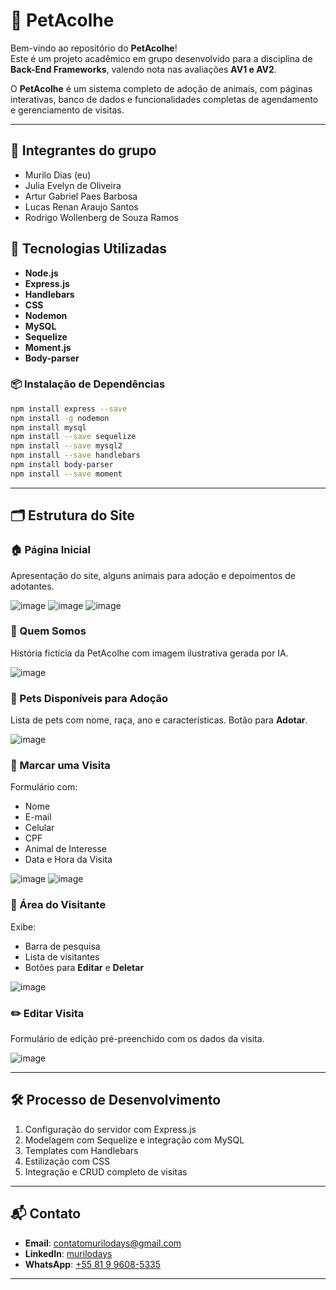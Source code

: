 # 🐶 PetAcolhe

Bem-vindo ao repositório do **PetAcolhe**!  
Este é um projeto acadêmico em grupo desenvolvido para a disciplina de **Back-End Frameworks**, valendo nota nas avaliações **AV1 e AV2**.  

O **PetAcolhe** é um sistema completo de adoção de animais, com páginas interativas, banco de dados e funcionalidades completas de agendamento e gerenciamento de visitas.

---

## 👥 Integrantes do grupo

- Murilo Dias (eu)
- Julia Evelyn de Oliveira
- Artur Gabriel Paes Barbosa
- Lucas Renan Araujo Santos
- Rodrigo Wollenberg de Souza Ramos

## 🚀 Tecnologias Utilizadas

- **Node.js**  
- **Express.js**  
- **Handlebars**  
- **CSS**  
- **Nodemon**  
- **MySQL**  
- **Sequelize**  
- **Moment.js**  
- **Body-parser**

### 📦 Instalação de Dependências

```bash
npm install express --save
npm install -g nodemon
npm install mysql
npm install --save sequelize
npm install --save mysql2
npm install --save handlebars
npm install body-parser
npm install --save moment
```

---

## 🗂️ Estrutura do Site

### 🏠 Página Inicial
Apresentação do site, alguns animais para adoção e depoimentos de adotantes.

![image](https://github.com/user-attachments/assets/9b2ee1c1-6a5b-4f52-bffd-1881232d03cd)
![image](https://github.com/user-attachments/assets/4f39f1fd-b2dd-4322-999c-de073cf53a9d)
![image](https://github.com/user-attachments/assets/fb365da3-9e3b-4831-8610-640c5bc51882)

### 👥 Quem Somos
História fictícia da PetAcolhe com imagem ilustrativa gerada por IA.

![image](https://github.com/user-attachments/assets/fa76a517-c600-462c-8cfd-1b38a42faca2)

### 🐾 Pets Disponíveis para Adoção
Lista de pets com nome, raça, ano e características. Botão para **Adotar**.

![image](https://github.com/user-attachments/assets/81a55271-4885-4f41-ab6e-312a0694f08e)

### 📅 Marcar uma Visita
Formulário com:
- Nome
- E-mail
- Celular
- CPF
- Animal de Interesse
- Data e Hora da Visita

![image](https://github.com/user-attachments/assets/d5013a4f-c6a5-4169-a6d4-782dc3d22d67)
![image](https://github.com/user-attachments/assets/bb836b17-dfe2-4dab-8182-8455d94c68e3)

### 👤 Área do Visitante
Exibe:
- Barra de pesquisa
- Lista de visitantes
- Botões para **Editar** e **Deletar**

![image](https://github.com/user-attachments/assets/b2201cf4-2dd8-4fbd-a6f3-47f79a0181db)

### ✏️ Editar Visita
Formulário de edição pré-preenchido com os dados da visita.

![image](https://github.com/user-attachments/assets/fd2f5d53-3ce0-4ec1-9a12-2e16b9f1c06d)

---

## 🛠️ Processo de Desenvolvimento

1. Configuração do servidor com Express.js  
2. Modelagem com Sequelize e integração com MySQL  
3. Templates com Handlebars  
4. Estilização com CSS  
5. Integração e CRUD completo de visitas

---

## 📬 Contato

- **Email**: contatomurilodays@gmail.com  
- **LinkedIn**: [murilodays](https://www.linkedin.com/in/murilodays/)  
- **WhatsApp**: [+55 81 9 9608-5335](https://wa.me/message/ONXRU2RSDSNEE1)

---
